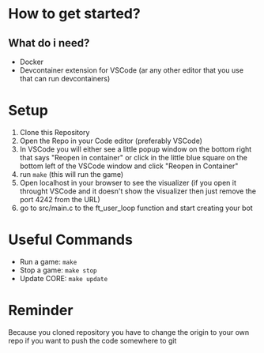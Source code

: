 # How to get started?
## What do i need?
- Docker
- Devcontainer extension for VSCode (ar any other editor that you use that can run devcontainers)

# Setup
1. Clone this Repository
2. Open the Repo in your Code editor (preferably VSCode)
3. In VSCode you will either see a little popup window on the bottom right that says "Reopen in container" or click in the little blue square on the bottom left of the VSCode window and click "Reopen in Container"
4. run `make` (this will run the game)
5. Open localhost in your browser to see the visualizer (if you open it throught VSCode and it doesn't show the visualizer then just remove the port 4242 from the URL)
6. go to src/main.c to the ft_user_loop function and start creating your bot

# Useful Commands
- Run a game: `make`
- Stop a game: `make stop`
- Update CORE: `make update`

# Reminder
Because you cloned repository you have to change the origin to your own repo if you want to push the code somewhere to git

